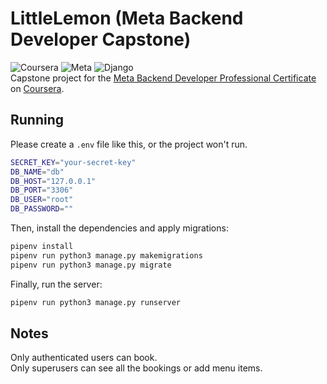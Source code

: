 # LittleLemon (Meta Backend Developer Capstone)
![Coursera](https://img.shields.io/badge/Coursera-0747a6?style=flat&logo=coursera&logoColor=white)
![Meta](https://img.shields.io/badge/Meta-0668E1?style=flat&logo=meta&logoColor=white)
![Django](https://img.shields.io/badge/Django-092e20?style=flat&logo=django&logoColor=white)  
Capstone project for the [Meta Backend Developer Professional Certificate](https://www.coursera.org/professional-certificates/meta-back-end-developer?) on [Coursera](https://www.coursera.org/).
## Running
Please create a `.env` file like this, or the project won't run.  
```bash
SECRET_KEY="your-secret-key"
DB_NAME="db"
DB_HOST="127.0.0.1"
DB_PORT="3306"
DB_USER="root"
DB_PASSWORD=""
```
Then, install the dependencies and apply migrations:  
```bash
pipenv install
pipenv run python3 manage.py makemigrations
pipenv run python3 manage.py migrate
```
Finally, run the server:
```bash
pipenv run python3 manage.py runserver
```
## Notes
Only authenticated users can book.  
Only superusers can see all the bookings or add menu items.